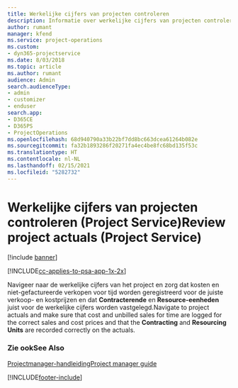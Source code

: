 ```yaml
---
title: Werkelijke cijfers van projecten controleren
description: Informatie over werkelijke cijfers van projecten controleren in Project Service
author: rumant
manager: kfend
ms.service: project-operations
ms.custom:
- dyn365-projectservice
ms.date: 8/03/2018
ms.topic: article
ms.author: rumant
audience: Admin
search.audienceType:
- admin
- customizer
- enduser
search.app:
- D365CE
- D365PS
- ProjectOperations
ms.openlocfilehash: 68d940790a33b22bf7dd8bc663dcea61264b082e
ms.sourcegitcommit: fa32b1893286f20271fa4ec4be8fc68bd135f53c
ms.translationtype: HT
ms.contentlocale: nl-NL
ms.lasthandoff: 02/15/2021
ms.locfileid: "5282732"
---
```

# <a name="review-project-actuals-project-service"></a><span data-ttu-id="307c9-103">Werkelijke cijfers van projecten controleren (Project Service)</span><span class="sxs-lookup"><span data-stu-id="307c9-103">Review project actuals (Project Service)</span></span>

[!include [banner](../includes/psa-now-project-operations.md)]

[!INCLUDE[cc-applies-to-psa-app-1x-2x](../includes/cc-applies-to-psa-app-1x-2x.md)]

<span data-ttu-id="307c9-104">Navigeer naar de werkelijke cijfers van het project en zorg dat kosten en niet-gefactureerde verkopen voor tijd worden geregistreerd voor de juiste verkoop- en kostprijzen en dat **Contracterende** en **Resource-eenheden** juist voor de werkelijke cijfers worden vastgelegd.</span><span class="sxs-lookup"><span data-stu-id="307c9-104">Navigate to project actuals and make sure that cost and unbilled sales for time are logged for the correct sales and cost prices and that the **Contracting** and **Resourcing Units** are recorded correctly on the actuals.</span></span>  
  
### <a name="see-also"></a><span data-ttu-id="307c9-105">Zie ook</span><span class="sxs-lookup"><span data-stu-id="307c9-105">See Also</span></span>  
 [<span data-ttu-id="307c9-106">Projectmanager-handleiding</span><span class="sxs-lookup"><span data-stu-id="307c9-106">Project manager guide</span></span>](../psa/project-manager-guide.md)


[!INCLUDE[footer-include](../includes/footer-banner.md)]